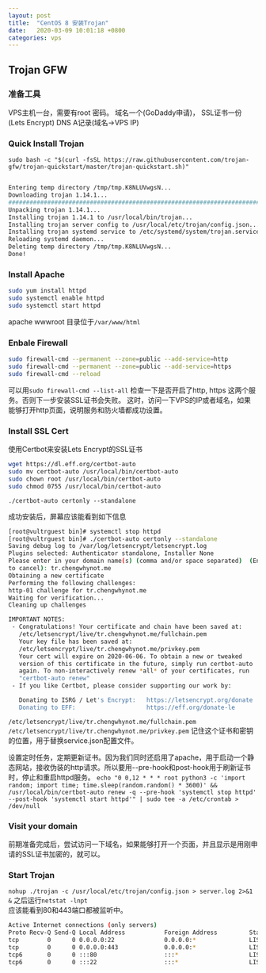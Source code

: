 ```yaml
---
layout: post
title:  "CentOS 8 安装Trojan"
date:   2020-03-09 10:01:18 +0800
categories: vps
---
```


## Trojan GFW

### 准备工具

VPS主机一台，需要有root 密码。
域名一个(GoDaddy申请)，
SSL证书一份(Lets Encrypt)
DNS A记录(域名->VPS IP)

### Quick Install Trojan

`sudo bash -c "$(curl -fsSL https://raw.githubusercontent.com/trojan-gfw/trojan-quickstart/master/trojan-quickstart.sh)"`

```bash

Entering temp directory /tmp/tmp.K8NLUVwgsN...
Downloading trojan 1.14.1...
################################################################################################ 100.0%################################################################################################ 100.0%
Unpacking trojan 1.14.1...
Installing trojan 1.14.1 to /usr/local/bin/trojan...
Installing trojan server config to /usr/local/etc/trojan/config.json...
Installing trojan systemd service to /etc/systemd/system/trojan.service...
Reloading systemd daemon...
Deleting temp directory /tmp/tmp.K8NLUVwgsN...
Done!

```

### Install Apache

```bash
sudo yum install httpd
sudo systemctl enable httpd
sudo systemctl start httpd
```

apache wwwroot 目录位于`/var/www/html`

### Enbale Firewall

```bash
sudo firewall-cmd --permanent --zone=public --add-service=http
sudo firewall-cmd --permanent --zone=public --add-service=https
sudo firewall-cmd --reload
```

可以用`sudo firewall-cmd --list-all` 检查一下是否开启了http, https 这两个服务。否则下一步安装SSL证书会失败。
这时，访问一下VPS的IP或者域名，如果能够打开http页面，说明服务和防火墙都成功设置。

### Install SSL Cert

使用Certbot来安装Lets Encrypt的SSL证书

```bash
wget https://dl.eff.org/certbot-auto
sudo mv certbot-auto /usr/local/bin/certbot-auto
sudo chown root /usr/local/bin/certbot-auto
sudo chmod 0755 /usr/local/bin/certbot-auto
```

`./certbot-auto certonly --standalone`

成功安装后，屏幕应该能看到如下信息

```bash
[root@vultrguest bin]# systemctl stop httpd
[root@vultrguest bin]# ./certbot-auto certonly --standalone
Saving debug log to /var/log/letsencrypt/letsencrypt.log
Plugins selected: Authenticator standalone, Installer None
Please enter in your domain name(s) (comma and/or space separated)  (Enter 'c'
to cancel): tr.chengwhynot.me
Obtaining a new certificate
Performing the following challenges:
http-01 challenge for tr.chengwhynot.me
Waiting for verification...
Cleaning up challenges

IMPORTANT NOTES:
 - Congratulations! Your certificate and chain have been saved at:
   /etc/letsencrypt/live/tr.chengwhynot.me/fullchain.pem
   Your key file has been saved at:
   /etc/letsencrypt/live/tr.chengwhynot.me/privkey.pem
   Your cert will expire on 2020-06-06. To obtain a new or tweaked
   version of this certificate in the future, simply run certbot-auto
   again. To non-interactively renew *all* of your certificates, run
   "certbot-auto renew"
 - If you like Certbot, please consider supporting our work by:

   Donating to ISRG / Let's Encrypt:   https://letsencrypt.org/donate
   Donating to EFF:                    https://eff.org/donate-le
```

`/etc/letsencrypt/live/tr.chengwhynot.me/fullchain.pem`
`/etc/letsencrypt/live/tr.chengwhynot.me/privkey.pem`
记住这个证书和密钥的位置，用于替换service.json配置文件。

设置定时任务，定期更新证书。因为我们同时还启用了apache，用于启动一个静态网站，接收伪装的http请求。所以要用--pre-hook和post-hook用于刷新证书时，停止和重启httpd服务。
`echo "0 0,12 * * * root python3 -c 'import random; import time; time.sleep(random.random() * 3600)' && /usr/local/bin/certbot-auto renew -q --pre-hook 'systemctl stop httpd' --post-hook 'systemctl start httpd'" | sudo tee -a /etc/crontab > /dev/null`

### Visit your domain

前期准备完成后，尝试访问一下域名，如果能够打开一个页面，并且显示是用刚申请的SSL证书加密的，就可以。

### Start Trojan

`nohup ./trojan -c /usr/local/etc/trojan/config.json > server.log 2>&1 &` 之后运行`netstat -lnpt`  
应该能看到80和443端口都被监听中。  

```bash
Active Internet connections (only servers)
Proto Recv-Q Send-Q Local Address           Foreign Address         State       PID/Program name
tcp        0      0 0.0.0.0:22              0.0.0.0:*               LISTEN      1497/sshd
tcp        0      0 0.0.0.0:443             0.0.0.0:*               LISTEN      30617/./trojan
tcp6       0      0 :::80                   :::*                    LISTEN      30758/httpd
tcp6       0      0 :::22                   :::*                    LISTEN      1497/sshd
```
